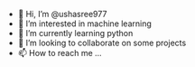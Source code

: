 - 👋 Hi, I’m @ushasree977
- 👀 I’m interested in machine learning
- 🌱 I’m currently learning python
- 💞️ I’m looking to collaborate on some projects
- 📫 How to reach me ...

<!---
ushasree977/ushasree977 is a ✨ special ✨ repository because its `README.md` (this file) appears on your GitHub profile.
You can click the Preview link to take a look at your changes.
--->
